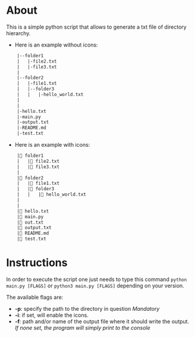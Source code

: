 # About
This is a simple python script that allows to generate a txt file of directory hierarchy.
- Here is an example without icons:
```txt
    |--folder1
    |   |-file2.txt
    |   |-file3.txt
    |
    |--folder2
    |   |-file1.txt
    |   |--folder3
    |   |   |-hello_world.txt
    |
    |
    |-hello.txt
    |-main.py
    |-output.txt
    |-README.md
    |-test.txt
```

- Here is an example with icons:
```txt
    |📂 folder1
    |   |📄 file2.txt
    |   |📄 file3.txt
    |
    |📂 folder2
    |   |📄 file1.txt
    |   |📂 folder3
    |   |   |📄 hello_world.txt
    |
    |
    |📄 hello.txt
    |📄 main.py
    |📄 out.txt
    |📄 output.txt
    |📄 README.md
    |📄 test.txt
```

# Instructions
In order to execute the script one just needs to type this command `python main.py [FLAGS]` or `python3 main.py [FLAGS]` depending on your version.

The available flags are:

- **-p**: specify the path to the directory in question *Mandatory*
- **-i**: if set, will enable the icons.
- **-f**: path and/or name of the output file where it should write the output. *If none set, the program will simply print to the console*
